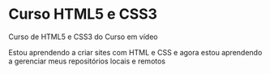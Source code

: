 # Curso HTML5 e CSS3
 Curso de HTML5 e CSS3 do Curso em vídeo

 Estou aprendendo a criar sites com HTML e CSS e agora estou aprendendo a gerenciar meus repositórios locais e remotos